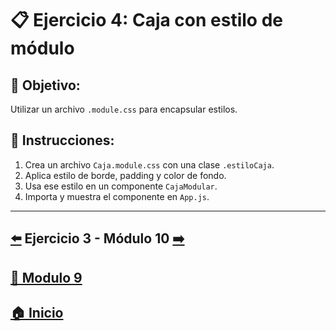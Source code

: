 # 📋 Ejercicio 4: Caja con estilo de módulo

## 🎯 Objetivo:
Utilizar un archivo `.module.css` para encapsular estilos.

## 📝 Instrucciones:
1. Crea un archivo `Caja.module.css` con una clase `.estiloCaja`.
2. Aplica estilo de borde, padding y color de fondo.
3. Usa ese estilo en un componente `CajaModular`.
4. Importa y muestra el componente en `App.js`.
---

## [⬅️](../Ejercicios/Ejercicio_3.md) Ejercicio 3 - Módulo 10 [➡️](../../Modulo_10:_Listas_y_Claves/Modulo_10.md) 
## [📄 Modulo 9](../Modulo_9.md)
## [🏠 Inicio](../../README.md)

